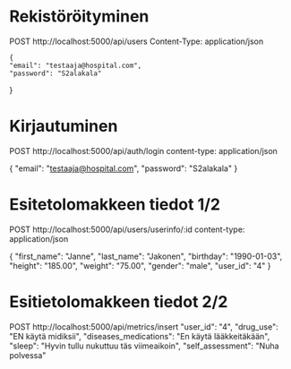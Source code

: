 # Rekistöröityminen

POST http://localhost:5000/api/users
Content-Type: application/json

    {
    "email": "testaaja@hospital.com",
    "password": "S2alakala"
  }

# Kirjautuminen


POST http://localhost:5000/api/auth/login
content-type: application/json

{
  "email": "testaaja@hospital.com",
  "password": "S2alakala"
}


# Esitetolomakkeen tiedot 1/2

POST http://localhost:5000/api/users/userinfo/:id
content-type: application/json

{
  "first_name": "Janne",
  "last_name": "Jakonen",
  "birthday": "1990-01-03",
  "height": "185.00",
  "weight": "75.00",
  "gender": "male",
  "user_id": "4"
}

# Esitietolomakkeen tiedot 2/2

POST http://localhost:5000/api/metrics/insert
  "user_id": "4",
  "drug_use": "EN käytä midiksii",
  "diseases_medications": "En käytä lääkkeitäkään",
  "sleep": "Hyvin tullu nukuttuu täs viimeaikoin",
  "self_assessment": "Nuha polvessa"
